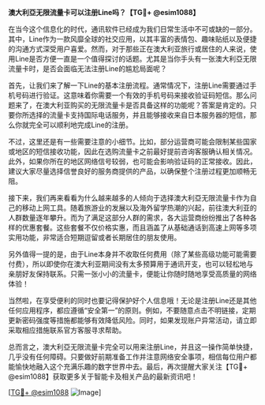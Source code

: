 **澳大利亞无限流量卡可以注册Line吗？【TG💪+ @esim1088】**

在当今这个信息化的时代，通讯软件已经成为我们日常生活中不可或缺的一部分。其中，Line作为一款风靡全球的社交应用，以其丰富的表情包、趣味贴纸以及便捷的沟通方式深受用户喜爱。然而，对于那些正在澳大利亚旅行或居住的人来说，使用Line是否方便一直是一个值得探讨的话题。尤其是当你手头有一张澳大利亞无限流量卡时，是否会面临无法注册Line的尴尬局面呢？

首先，让我们来了解一下Line的基本注册流程。通常情况下，注册Line需要通过手机号码进行验证。这意味着你需要一个有效的手机号码来接收验证码短信。那么问题来了，在澳大利亚购买的无限流量卡是否具备这样的功能呢？答案是肯定的。只要你所选择的流量卡支持国际电话服务，并且能够接收来自日本服务器的短信，那么你就完全可以顺利地完成Line的注册。

不过，这里还是有一些需要注意的小细节。比如，部分运营商可能会限制某些国家或地区的短信接收功能，因此在选购流量卡之前最好提前咨询客服确认相关情况。此外，如果你所在的地区网络信号较弱，也可能会影响验证码的正常接收。因此，建议大家尽量选择信誉良好的服务商提供的产品，以确保整个注册过程更加顺畅无阻。

接下来，我们再来看看为什么越来越多的人倾向于选择澳大利亞无限流量卡作为自己的移动上网工具。随着旅游业的发展以及海外留学热潮的兴起，前往澳大利亚的人群数量逐年攀升。而为了满足这部分人群的需求，各大运营商纷纷推出了各种各样的优惠套餐。这些套餐不仅价格实惠，而且涵盖了从基础通话到高速上网等多项实用功能，非常适合短期逗留或者长期居住的朋友使用。

另外值得一提的是，由于Line本身并不收取任何费用（除了某些高级功能可能需要付费），所以即使你在澳大利亚期间没有太多预算用于通讯开支，也可以轻松地与亲朋好友保持联系。只需一张小小的流量卡，便能让你随时随地享受高质量的网络体验！

当然啦，在享受便利的同时也要记得保护好个人信息哦！无论是注册Line还是其他任何应用程序，都应遵循“安全第一”的原则。例如，不要随意点击不明链接，定期更新密码强度等措施都能够有效降低风险。同时，如果发现账户异常活动，请立即采取相应措施联系官方客服寻求帮助。

总而言之，澳大利亞无限流量卡完全可以用来注册Line，并且这一操作简单快捷，几乎没有任何障碍。只要做好前期准备工作并注意网络安全事项，相信每位用户都能愉快地融入这个充满乐趣的数字世界中去。最后，再次提醒大家关注【TG💪+ @esim1088】获取更多关于智能卡及相关产品的最新资讯吧！

[[TG💪+ @esim1088](https://t.me/s/esim1088) ![Image](https://i.postimg.cc/4NQfJmqS/Snipaste-2025-05-13-00-14-12.png)]